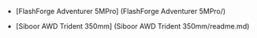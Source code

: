 - [FlashForge Adventurer 5MPro] (FlashForge Adventurer 5MPro/)

- [Siboor AWD Trident 350mm] (Siboor AWD Trident 350mm/readme.md)
